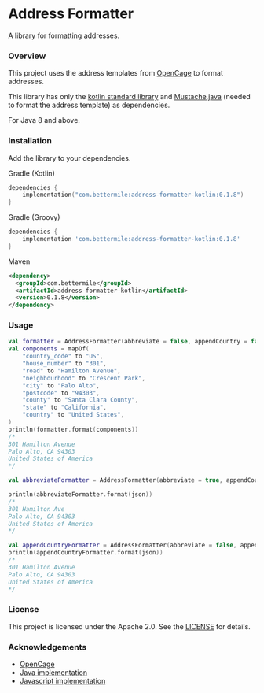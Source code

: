 # Address Formatter

A library for formatting addresses.

### Overview

This project uses the address templates from [OpenCage](https://github.com/OpenCageData/address-formatting/) to format
addresses.

This library has only the [kotlin standard library](https://kotlinlang.org/) and 
[Mustache.java](https://github.com/spullara/mustache.java) (needed to format the address template) as dependencies.

For Java 8 and above.

### Installation

Add the library to your dependencies.

Gradle (Kotlin)

```kotlin
dependencies {
    implementation("com.bettermile:address-formatter-kotlin:0.1.8")
}
```

Gradle (Groovy)

```groovy
dependencies {
    implementation 'com.bettermile:address-formatter-kotlin:0.1.8'
}
```

Maven

```xml
<dependency>
  <groupId>com.bettermile</groupId>
  <artifactId>address-formatter-kotlin</artifactId>
  <version>0.1.8</version>
</dependency> 
```

### Usage

```kotlin
val formatter = AddressFormatter(abbreviate = false, appendCountry = false)
val components = mapOf(
    "country_code" to "US",
    "house_number" to "301",
    "road" to "Hamilton Avenue",
    "neighbourhood" to "Crescent Park",
    "city" to "Palo Alto",
    "postcode" to "94303",
    "county" to "Santa Clara County",
    "state" to "California",
    "country" to "United States",
)
println(formatter.format(components))
/*
301 Hamilton Avenue
Palo Alto, CA 94303
United States of America
*/

val abbreviateFormatter = AddressFormatter(abbreviate = true, appendCountry = false)

println(abbreviateFormatter.format(json))
/*
301 Hamilton Ave
Palo Alto, CA 94303
United States of America
*/

val appendCountryFormatter = AddressFormatter(abbreviate = false, appendCountry = true)
println(appendCountryFormatter.format(json))
/*
301 Hamilton Avenue
Palo Alto, CA 94303
United States of America
*/

```
### License

This project is licensed under the Apache 2.0. See the [LICENSE](LICENSE.txt) for details.

### Acknowledgements

- [OpenCage](https://github.com/OpenCageData/address-formatting/)
- [Java implementation](https://github.com/placemarkt/address-formatter-java)
- [Javascript implementation](https://github.com/fragaria/address-formatter)
